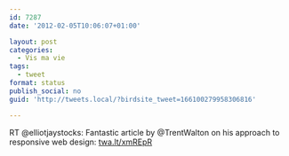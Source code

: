 ```yaml
---
id: 7287
date: '2012-02-05T10:06:07+01:00'

layout: post
categories:
  - Vis ma vie
tags:
  - tweet
format: status
publish_social: no
guid: 'http://tweets.local/?birdsite_tweet=166100279958306816'

---
```


RT @elliotjaystocks: Fantastic article by @TrentWalton on his approach to responsive web design: [twa.lt/xmREpR](http://twa.lt/xmREpR)